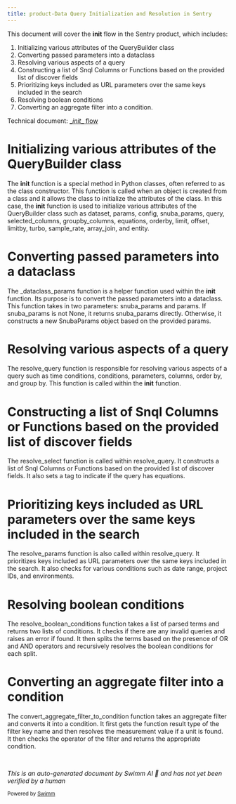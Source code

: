 ```yaml
---
title: product-Data Query Initialization and Resolution in Sentry
---
```

This document will cover the **init** flow in the Sentry product, which includes:

1. Initializing various attributes of the QueryBuilder class
2. Converting passed parameters into a dataclass
3. Resolving various aspects of a query
4. Constructing a list of Snql Columns or Functions based on the provided list of discover fields
5. Prioritizing keys included as URL parameters over the same keys included in the search
6. Resolving boolean conditions
7. Converting an aggregate filter into a condition.

Technical document: <SwmLink doc-title="__init__ flow">[\__init_\_ flow](/.swm/__init__-flow.0dn7zcg1.sw.md)</SwmLink>

# Initializing various attributes of the QueryBuilder class

The **init** function is a special method in Python classes, often referred to as the class constructor. This function is called when an object is created from a class and it allows the class to initialize the attributes of the class. In this case, the **init** function is used to initialize various attributes of the QueryBuilder class such as dataset, params, config, snuba_params, query, selected_columns, groupby_columns, equations, orderby, limit, offset, limitby, turbo, sample_rate, array_join, and entity.

# Converting passed parameters into a dataclass

The \_dataclass_params function is a helper function used within the **init** function. Its purpose is to convert the passed parameters into a dataclass. This function takes in two parameters: snuba_params and params. If snuba_params is not None, it returns snuba_params directly. Otherwise, it constructs a new SnubaParams object based on the provided params.

# Resolving various aspects of a query

The resolve_query function is responsible for resolving various aspects of a query such as time conditions, conditions, parameters, columns, order by, and group by. This function is called within the **init** function.

# Constructing a list of Snql Columns or Functions based on the provided list of discover fields

The resolve_select function is called within resolve_query. It constructs a list of Snql Columns or Functions based on the provided list of discover fields. It also sets a tag to indicate if the query has equations.

# Prioritizing keys included as URL parameters over the same keys included in the search

The resolve_params function is also called within resolve_query. It prioritizes keys included as URL parameters over the same keys included in the search. It also checks for various conditions such as date range, project IDs, and environments.

# Resolving boolean conditions

The resolve_boolean_conditions function takes a list of parsed terms and returns two lists of conditions. It checks if there are any invalid queries and raises an error if found. It then splits the terms based on the presence of OR and AND operators and recursively resolves the boolean conditions for each split.

# Converting an aggregate filter into a condition

The convert_aggregate_filter_to_condition function takes an aggregate filter and converts it into a condition. It first gets the function result type of the filter key name and then resolves the measurement value if a unit is found. It then checks the operator of the filter and returns the appropriate condition.

&nbsp;

*This is an auto-generated document by Swimm AI 🌊 and has not yet been verified by a human*

<SwmMeta version="3.0.0" repo-id="Z2l0aHViJTNBJTNBc2VudHJ5LWRlbW8lM0ElM0FTd2ltbS1EZW1v" repo-name="sentry-demo" doc-type="product-flows"><sup>Powered by [Swimm](/)</sup></SwmMeta>
